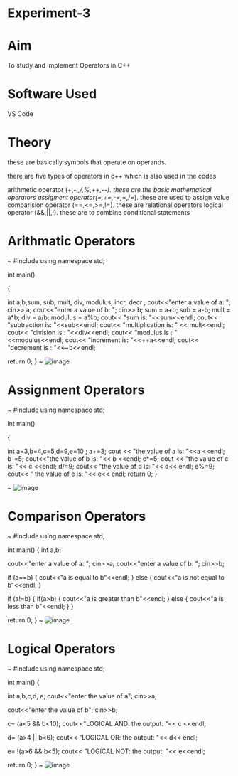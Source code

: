 # Experiment-3
# Aim
To study and implement Operators in C++
# Software Used
VS Code
# Theory
these are basically symbols that operate on operands.

there are five types of operators in c++ which is also used in the codes

arithmetic operator (+,-,*,/,%,++,--). these are the basic mathematical operators
assigment operator(=,+=,-=,*=,/=). these are used to assign value
comparision operator (==,<=,>=,!=). these are relational operators
logical operator (&&,||,!). these are to combine conditional statements
# Arithmatic Operators
~
#include using namespace std;

int main()

{

int a,b,sum, sub, mult, div, modulus, incr, decr ; 
cout<<"enter a value of a: ";
cin>> a;
cout<<"enter a value of b: ";
cin>> b;
sum = a+b; 
sub = a-b;
mult = a*b;
div = a/b;
modulus = a%b; 
cout<< "sum is: "<<sum<<endl; 
cout<< "subtraction is: "<<sub<<endl;
cout<< "multiplication is: " << mult<<endl;
cout<< "division is : "<<div<<endl;
cout<< "modulus is : "<<modulus<<endl;
cout<< "increment is: "<<++a<<endl;
cout<< "decrement is : "<<--b<<endl;

return 0;
}
~
![image](https://github.com/user-attachments/assets/a3cc8bee-b567-4e69-8e38-127be01dec48)
# Assignment Operators
~
#include using namespace std;

int main()

{

int a=3,b=4,c=5,d=9,e=10 ;
a+=3;
cout << "the value of a is: "<<a <<endl;
b-=5;
cout<<"the value of b is: "<< b <<endl;
c*=5;
cout << "the value of c is: "<< c <<endl; 
d/=9;
cout<< "the value of d is: "<< d<< endl;
e%=9;
cout<< " the value of e is: "<< e<< endl;
return 0;
}

~
![image](https://github.com/user-attachments/assets/cc93c29b-e372-44e4-a0f1-55a951e0b5f2)
# Comparison Operators
~
#include using namespace std;

int main() { int a,b;

cout<<"enter a value of a: ";
cin>>a;
cout<<"enter a value of b: ";
cin>>b;

if (a==b)
{
    cout<<"a is equal to b"<<endl; 
}
else
{
    cout<<"a is not equal to b"<<endl; 
}

if (a!=b)
{
    if(a>b)
    {
        cout<<"a is greater than b"<<endl;
    }
    else
    {
        cout<<"a is less than b"<<endl;
    }
}
    

return 0;
}
~
  ![image](https://github.com/user-attachments/assets/76f9f4c3-17b9-44f2-bd2d-ae2673dd0d1a)

# Logical Operators
~
#include using namespace std;

int main() {

int a,b,c,d, e;
cout<<"enter the value of a";
cin>>a; 

cout<<"enter the value of b";
cin>>b; 

c= (a<5 && b<10);
cout<<"LOGICAL AND: the output: "<< c <<endl; 

d= (a>4 || b<6);
cout<< "LOGICAL OR: the output: "<< d<< endl;

e= !(a>6 && b<5);
cout<< "LOGICAL NOT: the output: "<< e<<endl;

return 0;
}
~
![image](https://github.com/user-attachments/assets/f1e6b60a-e53f-46b7-b1eb-ed4056266fc9)
